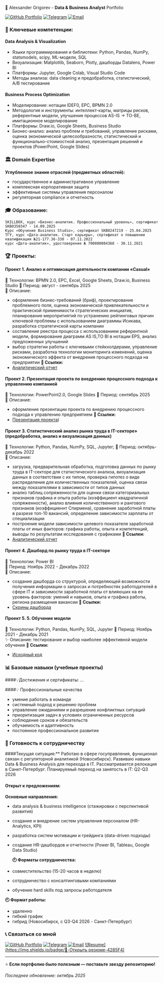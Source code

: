 🚀 Alexsander Grigorev - **Data & Business Analyst** Portfolio 

[![GitHub Portfolio](https://img.shields.io/badge/🐙-GitHub_Portfolio-181717)](https://github.com/Griaa10/Portfolio)
[![Telegram](https://img.shields.io/badge/📱-@griaa10-26A5E4)](https://t.me/griaa10)
[![Email](https://img.shields.io/badge/📧-griaa10@mail.ru-D14836)](mailto:griaa10@mail.ru)

### 🎯 Ключевые компетенции:
#### Data Analysis & Visualization
- Языки программирования и библиотеки: Python, Pandas, NumPy, statsmodels, scipy, ML-модели, SQL
- Визуализация: Matplotlib, Seaborn, Plotly, дашборды Datalens, Power BI
- Платформы: Jupyter, Google Colab, Visual Studio Code
- Методы анализа: data cleaning и предобработка, статистический, A/B тестирование

#### Business Process Optimization
- Моделирование: нотации IDEF0, EPC, BPMN 2.0 
- Методология и инструменты: интеллект-карты, матрицы рисков, референтные модели, улучшение процессов AS-IS → TO-BE, имитационное моделирование
- Платформы: Draw.io, Google Sheets, Business Studio
- Бизнес-анализ: анализ проблем и требований, управление рисками, оценка экономической целесообразности, статистический и функционально-стоимостной анализ, презентация решений и проектов (PowerPoint, Google Slides)
 
### 🏛 Domain Expertise
**Углубленное знание отраслей (предметных областей):**
- государственное и административное управление
- комплексная корпоративная защита 
- эффективные системы управления персоналом
- регуляторная compliance и отчетность

### 🎓 Образование: 
    SKILLBOX, курс «Бизнес-аналитик. Профессиональный уровень», сертификат SKB0350347 - 14.09.2025 
    Курс «Обучение Business Studio», сертификат SKB0247219 - 25.04.2025
    ТГУ, курс «Дата-аналитик. Старт карьеры», сертификат о повышении квалификации №21-177.36-330 - 07.11.2022
    курс «Дата-аналитик», удостоверение № 700800084368 - 30.11.2021

### 🏆 Проекты:
#### Проект 1.	Анализ и оптимизация деятельности компании «Casual» 
🔧 Технологии: BPMN 2.0, EPC, Excel, Google Sheets, Draw.io, Business Studio
📅 Период: август - сентябрь 2025  
🎯 Описание:
- оформление бизнес-требований (бриф), проектирование проблемного поля, оценка экономической привлекательности и практической применимости стратегических инициатив, планирование меропритиятий по устранению рейтинговых причин ключевой проблемы с использованием диаграммы Исикава, разработка стратегичской карты компании 
- составление реестра процесса с использованием референтной модели, формирование диаграмм AS IS,TO BI в нотации EPS, анализ предложенных улучшений
- выбор стратегии работы с ключевыми стейкхолдерами, управление рисками, разработка технологии мониторинга изменений, оценка экономического эффекта от внедрения процессного подхода на предприятии
**🔗 Ссылки:**
- [Аналитический отчет](https://clck.ru/3PUU2U) 

#### Проект 2. Презентация проекта по внедрению процессного подхода к управлению компанией
🔧 Технологии:   PowerPoint2.0, Google Slides
📅 Период: сентябрь 2025  
🎯 Описание:
- оформление презентации проекта по внедрению процессного подхода к управлению предприятием
**🔗 Ссылки:**
- [Презентация проекта](https://clck.ru/3PUcTd))

#### Проект 3. Статистический анализ рынка труда в IT-секторе» (предобработка, анализ и визуализация данных)
🔧 Технологии: Python, Pandas, NumPy, SQL, Jupyter;
📅 Период: октябрь-декабрь 2022  
🎯 Описание:
- загрузка, предварительная обработка, подготовка данных по рынку труда в IT-секторе для статистического анализа, визуализация данных в соответствии с их типом, проверка гипотез о виде распределения для количественных показателей, оценка связи между показателями в зависимости от типов данных 
- анализ таблиц сопряженности для оценки связи категориальных признаков графика и опыта работы (коэффициент квадратичной сопряженности), анализ влияния количественного и рангового признаков (коэффициеннт Спирмена), сравнение заработной платы в разрезе топ-10 вакансий, определение зависимости зарплаты от специализации 
- построение модели зависимости целевого показателя заработной платы от иных факторов: графика работы, опыта и компетенций, выводы по результатам исследования с графиками
**🔗 Ссылки:**
- [Аналитический отчет](https://clck.ru/3PUXAz)

#### Проект 4.	Дашборд по рынку труда в IT-секторе 
🔧 Технологии: Power BI  
📅 Период: Ноябрь 2022 - Декабрь 2022  
🎯 Описание:
- создание дашборда со структурой, определяющей возможности получения информации о запросах и потребностях работодателей в сфере IT и зависимости заработной платы от влияюших на ее уровень факторов: умений и навыков, опыта и графика работы, региона размещения вакансии
**🔗 Ссылки:**
- [Скрины дашборда](https:clck.ru/3PbRRT)

#### Проект 5.	5.	Обучение модели 
🔧 Технологии: Python, Pandas, NumPy, SQL, Jupyter
📅 Период: Ноябрь 2021 - Декабрь 2021  
✨ Описание: тестирование и выбор наиболее эффективной модели обучения
 **🔗 Ссылки:**
- [Исходный код](https://clck.ru/3PUpe5)

### 📊 Базовые навыки (учебные проекты)

####💡Достижения и сертификаты:
...

####💡 Профессиональные качества
- умение работать в команде
- системный подход к решению проблем
- управление ожиданиями и разрешение конфликтных ситуаций
- приоритизация задач в условиях ограниченных ресурсов
- соблюдение сроков и обязательств
- обучаемость и адаптивность 
- постоянное профессиональное развитие 

### 💼 Готовность к сотрудничеству
####Текущая ситуация:**
Работаю в сфере госуправления, функционал связан с регуляторной аналитикой (Новосибирск). Развиваю навыки Data & Business Analysis для перехода в IT. Рассматривается релокация в Санкт-Петербург. Планируемый переход на занятость в IT: Q2-Q3 2026

#### Открыт к предложениям:
**Основные направления:**
- data analysis & business intelligence (стажировки с перспективой развития)
- создание и внедрение систем управления персоналом (HR-Analytics, KPI)
- разработка систем мотивации и грейдинга (data-driven подходы)
- создание HR-дашбордов и отчетности (Power BI, Tableau, Google Data Studio)

  **🕘 Форматы сотрудничества:**
- совместительство (15-20 часов в неделю)
- сотрудничество с консалтинговыми компаниями
- обучение hard skills под запросы работодателя

**🕘 Формат работы:** 
- удаленно
- гибкий график
- гибрид (Новосибирск, с Q3-Q4 2026 - Санкт-Петербург)

### 📞 Связаться со мной 
[![GitHub Portfolio](https://img.shields.io/badge/🐙-GitHub_Portfolio-181717)](https://github.com/Griaa10/Portfolio)
[![Telegram](https://img.shields.io/badge/📱-Написать_в_Telegram-26A5E4)](https://t.me/griaa10)
[![Email](https://img.shields.io/badge/📧-Написать_на_почту-D14836)](mailto:griaa10@mail.ru)
[![Resume](https://img.shields.io/badge/📄-Открыть резюме-4285F4)](https://docs.google.com/document/d/1MvycF6n_z_YJvKcDuVuR5kXkSPJBXP2lqzg0u-VdXw0/edit?usp=sharing)

---

⭐ **Если портфолио было полезным — поставьте звезду репозиторию!**

*Последнее обновление: октябрь 2025*

